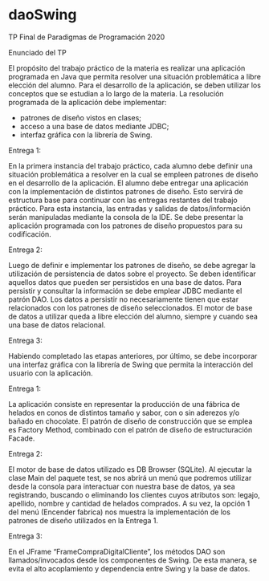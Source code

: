 # daoSwing
TP Final de Paradigmas de Programación 2020

Enunciado del TP

   El propósito del trabajo práctico de la materia es realizar una aplicación programada en Java que permita resolver una situación problemática a libre elección del alumno. Para el desarrollo de la aplicación, se deben utilizar los conceptos que se estudian a lo largo de la materia. La resolución programada de la aplicación debe implementar:
- patrones de diseño vistos en clases;
- acceso a una base de datos mediante JDBC;
- interfaz gráfica con la librería de Swing.

Entrega 1:

   En la primera instancia del trabajo práctico, cada alumno debe definir una situación problemática a resolver en la cual se empleen patrones de diseño en el desarrollo 
  de la aplicación. El alumno debe entregar una aplicación con la implementación de distintos patrones de diseño.
	Esto servirá de estructura base para continuar con las entregas restantes del trabajo práctico. Para esta instancia, las entradas y salidas de datos/información serán 
  manipuladas mediante la consola de la IDE.
	Se debe presentar la aplicación programada con los patrones de diseño propuestos para su codificación.

Entrega 2:

   Luego de definir e implementar los patrones de diseño, se debe agregar la utilización de persistencia de datos sobre el proyecto. Se deben identificar aquellos datos que 
  pueden ser persistidos en una base de datos. Para persistir y consultar la información se debe emplear JDBC mediante el patrón DAO. Los datos a persistir no necesariamente 
  tienen que estar relacionados con los patrones de diseño seleccionados. El motor de base de datos a utilizar queda a libre elección del alumno, siempre y cuando sea una base 
  de datos relacional.

Entrega 3:

   Habiendo completado las etapas anteriores, por último, se debe incorporar una interfaz gráfica con la librería de Swing que permita la interacción del usuario con la 
  aplicación.
  
  
  Entrega 1:

   La aplicación consiste en representar la producción de una fábrica de helados en conos de distintos tamaño y sabor, con o sin aderezos y/o bañado en chocolate. El patrón de 
  diseño de construcción que se emplea es Factory Method, combinado con el patrón de diseño de estructuración Facade. 

Entrega 2:

   El motor de base de datos utilizado es DB Browser (SQLite).
   Al ejecutar la clase Main del paquete test, se nos abrirá un menú que podremos utilizar desde la consola para interactuar con nuestra base de datos, ya sea registrando, 
  buscando o eliminando los clientes cuyos atributos son: legajo, apellido, nombre y cantidad de helados comprados.
	A su vez, la opción 1 del menú (Encender fabrica) nos muestra la implementación de los patrones de diseño utilizados en la Entrega 1.

Entrega 3:

   En el JFrame “FrameCompraDigitalCliente”, los métodos DAO son llamados/invocados desde los componentes de Swing. De esta manera, se evita el alto acoplamiento y 
  dependencia entre Swing y la base de datos.
